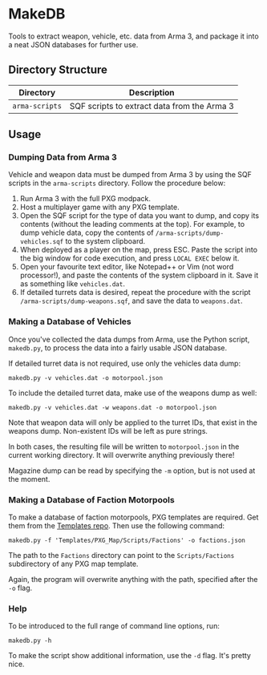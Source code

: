 # MakeDB

Tools to extract weapon, vehicle, etc. data from Arma 3, and package it into a neat JSON databases for further use.


## Directory Structure

| Directory        | Description                                 |
| ---------------- | ------------------------------------------- |
| `arma-scripts`   | SQF scripts to extract data from the Arma 3 |


## Usage

### Dumping Data from Arma 3

Vehicle and weapon data must be dumped from Arma 3 by using the SQF scripts in the `arma-scripts` directory. Follow the procedure below:

1. Run Arma 3 with the full PXG modpack.
1. Host a multiplayer game with any PXG template.
1. Open the SQF script for the type of data you want to dump, and copy its contents (without the leading comments at the top). For example, to dump vehicle data, copy the contents of `/arma-scripts/dump-vehicles.sqf` to the system clipboard.
1. When deployed as a player on the map, press ESC. Paste the script into the big window for code execution, and press `LOCAL EXEC` below it.
1. Open your favourite text editor, like Notepad++ or Vim (not word processor!), and paste the contents of the system clipboard in it. Save it as something like `vehicles.dat`.
1. If detailed turrets data is desired, repeat the procedure with the script `/arma-scripts/dump-weapons.sqf`, and save the data to `weapons.dat`.

### Making a Database of Vehicles

Once you've collected the data dumps from Arma, use the Python script, `makedb.py`, to process the data into a fairly usable JSON database.

If detailed turret data is not required, use only the vehicles data dump:
```shell
makedb.py -v vehicles.dat -o motorpool.json
```

To include the detailed turret data, make use of the weapons dump as well:
```shell
makedb.py -v vehicles.dat -w weapons.dat -o motorpool.json
```

Note that weapon data will only be applied to the turret IDs, that exist in the weapons dump. Non-existent IDs will be left as pure strings.

In both cases, the resulting file will be written to `motorpool.json` in the current working directory. It will overwrite anything previously there!

Magazine dump can be read by specifying the `-m` option, but is not used at the moment.

### Making a Database of Faction Motorpools

To make a database of faction motorpools, PXG templates are required. Get them from the [Templates repo](https://github.com/PXG-Arma/Templates). Then use the following command:

```shell
makedb.py -f 'Templates/PXG_Map/Scripts/Factions' -o factions.json
```

The path to the `Factions` directory can point to the `Scripts/Factions` subdirectory of any PXG map template.

Again, the program will overwrite anything with the path, specified after the `-o` flag.

### Help

To be introduced to the full range of command line options, run:
```shell
makedb.py -h
```

To make the script show additional information, use the `-d` flag. It's pretty nice.
